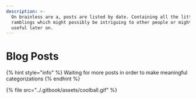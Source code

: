 ```yaml
---
description: >-
  On brainless are a, posts are listed by date. Containing all the little
  ramblings which might possibly be intriguing to other people or might be
  useful later on.
---
```


# Blog Posts

{% hint style="info" %}
Waiting for more posts in order to make meaningful categorizations
{% endhint %}



{% file src="../.gitbook/assets/coolball.gif" %}

 

